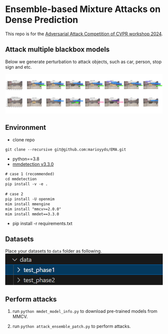 # Ensemble-based Mixture Attacks on Dense Prediction

This repo is for the [Adversarial Attack Competition of CVPR workshop 2024](https://challenge.aisafety.org.cn/#/competitionDetail?id=13).

## Attack multiple blackbox models

Below we generate perturbation to attack objects, such as car, person, stop sign and etc.

![attack sample](imgs/attack_sample.png)

## Environment

* clone repo  

```shell
git clone --recursive git@github.com:marioyyds/EMA.git
```

* python==3.8
* [mmdetection v3.3.0](https://github.com/open-mmlab/mmdetection/tree/v3.3.0)

```shell
# case 1 (recommended)
cd mmdetection
pip install -v -e .

# case 2
pip install -U openmim
mim install mmengine
mim install "mmcv>=2.0.0"
mim install mmdet==3.3.0
```

* pip install -r requirements.txt

## Datasets

Place your datasets to `data` folder as following.
![dataset](imgs/dataset.png)  

## Perform attacks

1. run ```python mmdet_model_info.py``` to download pre-trained models from MMCV.

2. run ```python attack_ensemble_patch.py``` to perform attacks.
